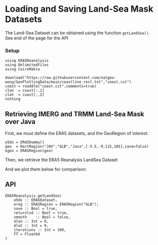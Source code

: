 # Loading and Saving Land-Sea Mask Datasets

The Land-Sea Dataset can be obtained using the function `getLandSea()`.  See end of the page for the API

### Setup

````@example landseamask
using ERA5Reanalysis
using DelimitedFiles
using CairoMakie

download("https://raw.githubusercontent.com/natgeo-wong/GeoPlottingData/main/coastline_resl.txt","coast.cst")
coast = readdlm("coast.cst",comments=true)
clon  = coast[:,1]
clat  = coast[:,2]
nothing
````

## Retrieving IMERG and TRMM Land-Sea Mask over Java

First, we must define the ERA5 datasets, and the GeoRegion of interest.
````@example landseamask
e5ds = ERA5Dummy()
geo  = RectRegion("JAV","GLB","Java",[-5.5,-9,115,105],save=false)
egeo = ERA5Region(geo)
````

Then, we retrieve the ERA5 Reanalysis LandSea Dataset
<!-- ````@example landseamask
# lsd = getLandSea(e5ds,egeo)
```` -->

And we plot them below for comparison:
## API

```@docs
ERA5Reanalysis.getLandSea(
    e5ds :: ERA5Dataset,
    ereg :: ERA5Region = ERA5Region("GLB");
    save :: Bool = true,
    returnlsd :: Bool = true,
    smooth    :: Bool = false,
    σlon :: Int = 0,
    σlat :: Int = 0,
    iterations :: Int = 100,
    FT = Float64
)
```